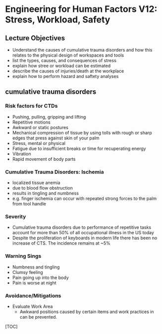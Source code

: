 # Engineering for Human Factors V12: Stress, Workload, Safety
## Lecture Objectives
- Understand the causes of cumulative trauma disorders and how this relates to the physical design of workspaces and tools
- list the types, causes, and consequences of stress
- explain how stree or workload can be estimated
- describe the causes of injuries/death at the workplace
- explain how to perform hazard and saftety analyses
## cumulative trauma disorders
### Risk factors for CTDs
- Pushing, pulling, gripping and lifting
- Repetitive motions
- Awkward or static postures
- Mechanical compression of tissue by using tolls with rough or sharp edges that press against skin of your palm
- Stress, mental or physical
- Fatigue due to insufficient breaks or time for recuperating energy
- Vibration
- Rapid movement of body parts
### Cumulative Trauma Disorders: Ischemia 
- localized tissue anemia 
- due to blood flow obstruction 
- results in tingling and numbness
- e.g. finger ischemia can occur with repeated strong forces to the palm from tool handle 
### Severity
- Cumulative trauma disorders due to performance of repetitive tasks account for more than 50% of all occupational illness in the US today
- Despite the proliferation of keyboards in modern life there has been no increase of CTS. The incidence remains at ~5%
### Warning Sings 
- Numbness and tingling
- Clumsy feeling
- Pain going up into the body
- Pain is worse at night 
### Avoidance/Mitigations
- Evaluate Work Area
  - Awkward positions caused by certain items and work practices in can be prevented.

[TOC] 
